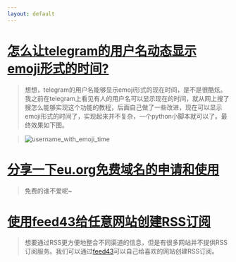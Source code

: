 ```yaml
---
layout: default
---
```



# [怎么让telegram的用户名动态显示emoji形式的时间?](./telegram-username-emoji-time.html)

>想想，telegram的用户名能够显示emoji形式的现在时间，是不是很酷炫。我之前在telegram上看见有人的用户名可以显示现在的时间，就从网上搜了搜怎么能够实现这个功能的教程，后面自己做了一些改进，现在可以显示emoji形式的时间了，实现起来并不复杂，一个python小脚本就可以了。最终效果如下图。

>![username_with_emoji_time](https://images2.imgbox.com/4b/9f/MxCZgbGK_o.png)

# [分享一下eu.org免费域名的申请和使用](./eu-org.html)

>免费的谁不爱呢~

# [使用feed43给任意网站创建RSS订阅](./creat-rss-with-feed43.html)

>想要通过RSS更方便地整合不同渠道的信息，但是有很多网站并不提供RSS订阅服务。我们可以通过[feed43](https://feed43.com)可以自己给喜欢的网站创建RSS订阅。